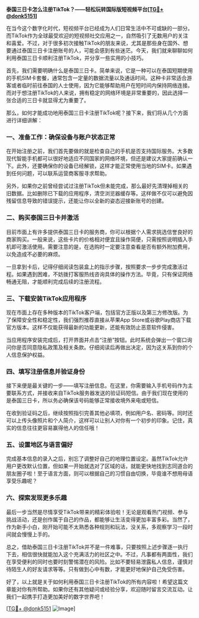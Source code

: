 **泰国三日卡怎么注册TikTok？——轻松玩转国际版短视频平台[[TG💪+ @donk5151](https://t.me/s/donk5151)]**

在当今这个数字化时代，短视频平台已经成为人们日常生活中不可或缺的一部分。而TikTok作为全球最受欢迎的短视频社交应用之一，自然吸引了无数用户的关注和喜爱。不过，对于很多初次接触TikTok的朋友来说，尤其是那些身在国外、想要通过泰国三日卡注册账号的人，可能会感到有些迷茫。今天，我们就来聊聊如何利用泰国三日卡顺利注册TikTok，并分享一些实用的小技巧。

首先，我们需要明确什么是泰国三日卡。简单来说，它是一种可以在泰国短期使用的手机SIM卡套餐，通常包含一定量的数据流量以及通话时间。这种卡非常适合游客或者临时前往泰国的人士使用，因为它能够帮助用户在短时间内保持网络连接。而对于想注册TikTok的人来说，拥有稳定的网络环境是非常重要的，因此选择一张合适的三日卡就显得尤为重要了。

那么，如何才能成功地用泰国三日卡注册TikTok呢？接下来，我们将从几个方面进行详细讲解：

### 一、准备工作：确保设备与账户状态正常

在开始注册之前，我们首先要做的就是检查自己的手机是否支持国际服务。大多数现代智能手机都可以很好地适应不同国家的网络环境，但还是建议大家提前确认一下。此外，还要确保你的设备已经解锁，这样才能正常使用当地的SIM卡。如果遇到任何问题，可以联系运营商客服寻求帮助。

另外，如果你之前曾经尝试过注册TikTok但未能完成，那么最好先清理掉相关的旧数据。比如删除已下载的应用程序，清空浏览器缓存等。这样做不仅可以避免因残留信息导致的错误提示，还能让你以全新的姿态迎接新账号的创建。

### 二、购买泰国三日卡并激活

目前市面上有许多提供泰国三日卡的服务商，你可以根据个人需求挑选信誉良好的商家购买。一般来说，这些卡片的价格相对便宜且操作简便，只需按照说明插入手机即可激活使用。需要注意的是，在选购时一定要注意查看是否有额外附加费用，以免造成不必要的麻烦。

一旦拿到卡后，记得仔细阅读包装盒上的指示步骤，按照要求一步步完成激活过程。如果遇到困难，不妨拨打客服热线咨询具体的操作方法。毕竟，只有保证网络畅通无阻，才能顺利完成后续的注册流程。

### 三、下载安装TikTok应用程序

现在市面上存在多种版本的TikTok客户端，包括官方正版以及第三方修改版。为了保障安全性和稳定性，我们强烈推荐直接从苹果App Store或谷歌Play商店下载官方版本。这样不仅能获得最新的功能更新，还能有效防止恶意软件侵害。

当应用程序安装完成后，打开界面并点击“注册”按钮。此时系统会弹出一个窗口询问你是否同意隐私政策及相关条款。仔细阅读后再做出决定，因为这关系到你的个人信息保护权益。

### 四、填写注册信息并验证身份

接下来便是最关键的一步——填写注册信息。在这里，你需要输入手机号码作为主要联系方式，并接收来自TikTok服务器发送的验证码短信。由于我们现在使用的是泰国三日卡，所以务必确保该号码能够正常接收境外来电或短信。

在收到验证码之后，继续按照指引完善其他必填项，例如用户名、密码等。同时还可以上传头像照片和个人简介，这样可以让别人对你有一个初步的印象。记住，真实的信息往往更容易赢得他人的信任哦！

### 五、设置地区与语言偏好

完成基本信息的录入之后，别忘了调整好自己的地理位置设定。虽然TikTok允许用户更改默认位置，但如果一开始就选对了区域的话，就能更快地找到志同道合的朋友圈子啦！至于语言方面，则可以根据自己的习惯自由切换，毕竟谁不想用母语享受乐趣呢？

### 六、探索发现更多乐趣

最后一步当然是尽情享受TikTok带来的精彩体验啦！无论是观看热门视频、参与挑战活动，还是创作属于自己的作品，都能够让生活变得更加丰富多彩。当然了，作为新手小白，刚开始可能不太熟悉各种规则和玩法，没关系，多观察学习一段时间就会慢慢上手的。

总之，借助泰国三日卡注册TikTok并不是一件难事，只要按照上述步骤逐一执行下去，相信很快就能加入这个充满活力的社区之中。不过，凡事都有两面性，我们在享受便利的同时也要时刻警惕潜在的风险。比如不要轻易泄露私人信息，谨慎对待陌生人的好友请求等等。只有做到心中有数，才能更好地保护自己免受伤害。

好了，以上就是关于如何利用泰国三日卡注册TikTok的所有内容啦！希望这篇文章能对你有所帮助。如果你还有其他疑问或经验分享，欢迎随时留言交流互动。让我们一起携手打造更加美好的数字世界吧！

[[TG💪+ @donk5151](https://t.me/s/donk5151) ![Image](https://i.postimg.cc/rwNCRYN7/Snipaste-2025-04-30-17-27-05.png)]